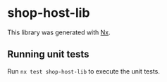 # shop-host-lib

This library was generated with [Nx](https://nx.dev).

## Running unit tests

Run `nx test shop-host-lib` to execute the unit tests.

